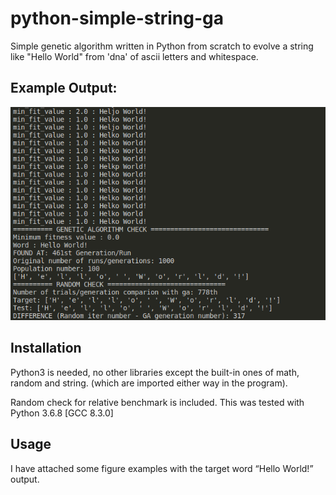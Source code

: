 # python-simple-string-ga
Simple genetic algorithm written in Python from scratch to evolve a string like "Hello World" from 'dna' of ascii letters and whitespace.

## Example Output:
![](https://github.com/AlbesK/python-simple-string-ga/blob/master/Images/python_terminal_output.png)



## Installation

Python3 is needed, no other libraries except the built-in ones of math, random and string. (which are imported either way in the program). 

Random check for relative benchmark is included. This was tested with Python 3.6.8 [GCC 8.3.0]

## Usage

I have attached some figure examples with the target word “Hello World!” output.

